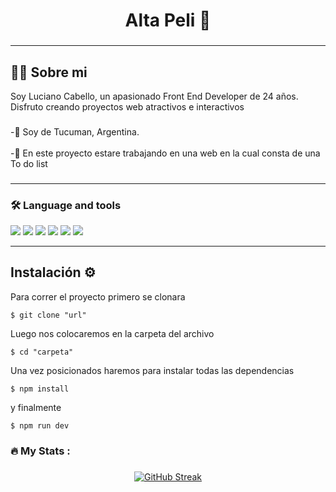 <h1 align="center"> Alta Peli 🎨 </h1>

###

<hr>

## 👩‍💻 Sobre mi

<p>Soy Luciano Cabello, un apasionado Front End Developer de 24 años. Disfruto creando proyectos web atractivos e interactivos</p>

###

<p align="left">-📍 Soy de Tucuman, Argentina.<br>
<br>-🔭 En este proyecto estare trabajando en una web en la cual consta de una To do list<br></p>

###

<hr>

<h3 align="left">🛠 Language and tools</h3>

<div>
<img src="https://img.shields.io/badge/HTML5-E34F26?style=for-the-badge&logo=html5&logoColor=white">
<img src="https://img.shields.io/badge/CSS3-1572B6?style=for-the-badge&logo=css3&logoColor=white">
<img src="https://img.shields.io/badge/JavaScript-F7DF1E?style=for-the-badge&logo=javascript&logoColor=black">
<img src="https://img.shields.io/badge/React-20232A?style=for-the-badge&logo=react&logoColor=61DAFB">
<img src="https://img.shields.io/badge/Tailwind_CSS-38B2AC?style=for-the-badge&logo=tailwind-css&logoColor=white">
<img src="https://img.shields.io/badge/Netlify-00C7B7?style=for-the-badge&logo=netlify&logoColor=white">
</div>

<hr>

## Instalación ⚙️

<p>Para correr el proyecto primero se clonara </p>

`$ git clone "url"`

Luego nos colocaremos en la carpeta del archivo

`$ cd "carpeta"`

Una vez posicionados haremos para instalar todas las dependencias

`$ npm install`

y finalmente 

`$ npm run dev`

<h3 align="left">🔥   My Stats :</h3>

###

<div align="center">
    <a href="https://github.com/Lucianocabelloo"><img src="https://streak-stats.demolab.com?user=lucianocabelloo&theme=highcontrast&locale=es" alt="GitHub Streak" /></a>
</div>

###
